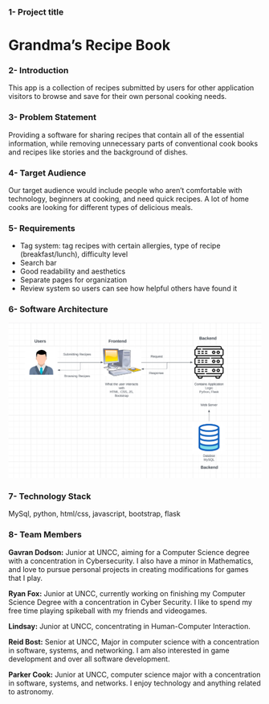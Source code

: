 ### 1- Project title
# Grandma’s Recipe Book

### 2- Introduction
This app is a collection of recipes submitted by users for other application visitors to browse and save for their own personal cooking needs.

### 3- Problem Statement
Providing a software for sharing recipes that contain all of the essential information, while removing unnecessary parts of conventional cook books and recipes like stories and the background of dishes.

### 4- Target Audience
Our target audience would include people who aren’t comfortable with technology, beginners at cooking, and need quick recipes. A lot of home cooks are looking for different types of delicious meals. 

### 5- Requirements
- Tag system: tag recipes with certain allergies, type of recipe (breakfast/lunch), difficulty level 
- Search bar 
- Good readability and aesthetics 
- Separate pages for organization 
- Review system so users can see how helpful others have found it

### 6- Software Architecture

![Software Architecture for our application](images/SoftwareArchitecture.PNG)

### 7- Technology Stack
MySql, python, html/css, javascript, bootstrap, flask

### 8- Team Members
**Gavran Dodson:** Junior at UNCC, aiming for a Computer Science degree with a concentration in Cybersecurity. I also have a minor in Mathematics, and love to pursue personal projects in creating modifications for games that I play.

**Ryan Fox:** Junior at UNCC, currently working on finishing my Computer Science Degree with a concentration in Cyber Security. I like to spend my free time playing spikeball with my friends and videogames.

**Lindsay:** Junior at UNCC, concentrating in Human-Computer Interaction. 

**Reid Bost:** Senior at UNCC, Major in computer science with a concentration in software, systems, and networking. I am also interested in game development and over all software development.

**Parker Cook:** Junior at UNCC, computer science major with a concentration in software, systems, and networks. I enjoy technology and anything related to astronomy.
